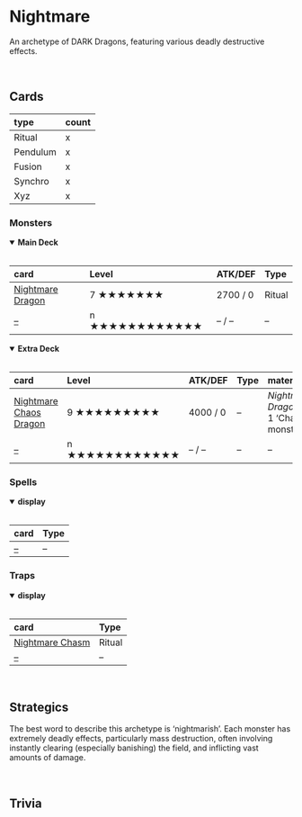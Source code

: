 # Nightmare

An archetype of DARK Dragons, featuring various deadly destructive effects.


<br>


## Cards

| type | count |
| :--- | :---- |
| Ritual   | x |
| Pendulum | x |
| Fusion   | x |
| Synchro  | x |
| Xyz      | x |

### Monsters

<details open>
  <summary> <b> Main Deck </b> </summary> <br>

| card | Level | ATK/DEF | Type |
| :--- | :---- | :------ | :--- |
| [Nightmare Dragon](../cards/monsters/standard/Nightmare%20Dragon.md) | 7 ★★★★★★★ | 2700 / 0 | Ritual |
| [–](../cards/monsters/standard/–.md) | n ★★★★★★★★★★★★ | – / – | – |

</details>

<details open>
  <summary> <b> Extra Deck </b> </summary> <br>

| card | Level | ATK/DEF | Type | material |
| :--- | :---- | :------ | :--- | :------- |
| [Nightmare Chaos Dragon](../cards/monsters/–/Nightmare%20Chaos%20Dragon.md) | 9 ★★★★★★★★★ | 4000 / 0 | – | *Nightmare Dragon* + 1 ‘Chaos’ monster |
| [–](../cards/monsters/–/–.md) | n ★★★★★★★★★★★★ | – / – | – | – |

</details>

### Spells

<details open>
  <summary> <b> display </b> </summary> <br>

| card | Type |
| :--- | :--- |
| [–](../cards/spells/–.md) | – |

</details>

### Traps

<details open>
  <summary> <b> display </b> </summary> <br>

| card | Type |
| :--- | :--- |
| [Nightmare Chasm](../cards/traps/Nightmare%20Chasm.md) | Ritual |
| [–](../cards/traps/–.md) | – |

</details>


<br>


## Strategics

The best word to describe this archetype is ‘nightmarish’. Each monster has extremely deadly effects, particularly mass destruction, often involving instantly clearing (especially banishing) the field, and inflicting vast amounts of damage.


<br>


## Trivia
